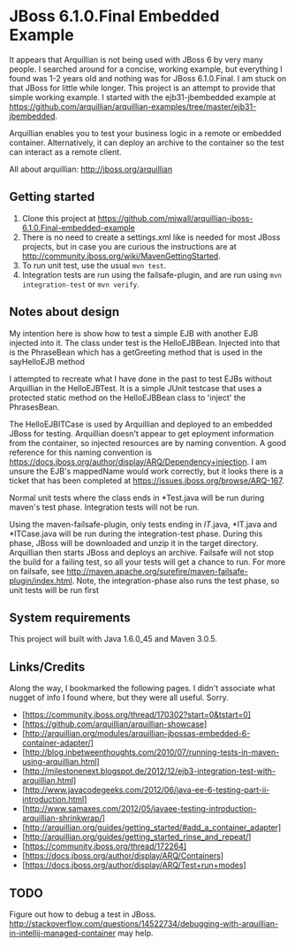 # JBoss 6.1.0.Final Embedded Example

It appears that Arquillian is not being used with JBoss 6 by very many people.  I searched around for a concise, working
example, but everything I found was 1-2 years old and nothing was for JBoss 6.1.0.Final.  I am stuck on that JBoss for
little while longer.  This project is an attempt to provide that simple working example.  I started with the
ejb31-jbembedded example at https://github.com/arquillian/arquillian-examples/tree/master/ejb31-jbembedded.

Arquillian enables you to test your business logic in a remote or embedded container. Alternatively, it can deploy an archive to the container so the test can interact as a remote client.
 
All about arquillian: http://jboss.org/arquillian
 
## Getting started

1. Clone this project at https://github.com/mjwall/arquillian-jboss-6.1.0.Final-embedded-example
2. There is no need to create a settings.xml like is needed for most JBoss projects, but in case you are curious the
instructions are at http://community.jboss.org/wiki/MavenGettingStarted.
3. To run unit test, use the usual `mvn test`.
4. Integration tests are run using the failsafe-plugin, and are run using `mvn integration-test` or `mvn verify`.

## Notes about design

My intention here is show how to test a simple EJB with another EJB injected into it.  The class under test is the
HelloEJBBean.  Injected into that is the PhraseBean which has a getGreeting method that is used in the
sayHelloEJB method

I attempted to recreate what I have done in the past to test EJBs without Arquillian in the HelloEJBTest.  It is a simple
JUnit testcase that uses a protected static method on the HelloEJBBean class to 'inject' the PhrasesBean.

The HelloEJBITCase is used by Arquillian and deployed to an embedded JBoss for testing.  Arquillian doesn't appear to get
eployment information from the container, so injected resources are by naming convention.  A good reference for this
naming convention is https://docs.jboss.org/author/display/ARQ/Dependency+injection.  I am unsure the EJB's
mappedName would work correctly, but it looks there is a ticket that has been completed at
https://issues.jboss.org/browse/ARQ-167.

Normal unit tests where the class ends in *Test.java will be run during maven's test phase.  Integration tests will not
be run.

Using the maven-failsafe-plugin, only tests ending in *IT*.java, *IT.java and *ITCase.java will be run during the
integration-test phase.  During this phase, JBoss will be downloaded and unzip it in the target directory.
Arquillian then starts JBoss and deploys an archive.  Failsafe will not stop the build for a failing test,
so all your tests will get a chance to run.  For more on failsafe,
see http://maven.apache.org/surefire/maven-failsafe-plugin/index.html.  Note, the integration-phase also runs the test
phase, so unit tests will be run first

## System requirements

This project will built with Java 1.6.0_45 and Maven 3.0.5.

## Links/Credits

Along the way, I bookmarked the following pages.  I didn't associate what nugget of info I found where, but they were
 all useful.  Sorry.

- [https://community.jboss.org/thread/170302?start=0&tstart=0]
- [https://github.com/arquillian/arquillian-showcase]
- [http://arquillian.org/modules/arquillian-jbossas-embedded-6-container-adapter/]
- [http://blog.inbetweenthoughts.com/2010/07/running-tests-in-maven-using-arquillian.html]
- [http://milestonenext.blogspot.de/2012/12/ejb3-integration-test-with-arquillian.html]
- [http://www.javacodegeeks.com/2012/06/java-ee-6-testing-part-ii-introduction.html]
- [http://www.samaxes.com/2012/05/javaee-testing-introduction-arquillian-shrinkwrap/]
- [http://arquillian.org/guides/getting_started/#add_a_container_adapter]
- [http://arquillian.org/guides/getting_started_rinse_and_repeat/]
- [https://community.jboss.org/thread/172264]
- [https://docs.jboss.org/author/display/ARQ/Containers]
- [https://docs.jboss.org/author/display/ARQ/Test+run+modes]

## TODO
Figure out how to debug a test in JBoss.  http://stackoverflow.com/questions/14522734/debugging-with-arquillian-in-intellij-managed-container
may help.